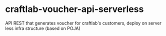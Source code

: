# craftlab-voucher-api-serverless
API REST that generates voucher for craftlab's customers, deploy on server less infra structure (based on POJA)
